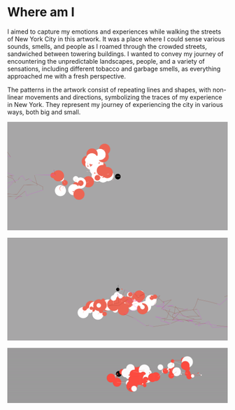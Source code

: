 # Where am I


I aimed to capture my emotions and experiences while walking the streets of New York City in this artwork. It was a place where I could sense various sounds, smells, and people as I roamed through the crowded streets, sandwiched between towering buildings. I wanted to convey my journey of encountering the unpredictable landscapes, people, and a variety of sensations, including different tobacco and garbage smells, as everything approached me with a fresh perspective.

The patterns in the artwork consist of repeating lines and shapes, with non-linear movements and directions, symbolizing the traces of my experience in New York. They represent my journey of experiencing the city in various ways, both big and small.


![where_am_I](where_am_I_01.png "Where am I _1")

![where_am_I](where_am_I_02.png "Where am I _2")

![where_am_I](where_am_I_.gif "Where am I _example")

